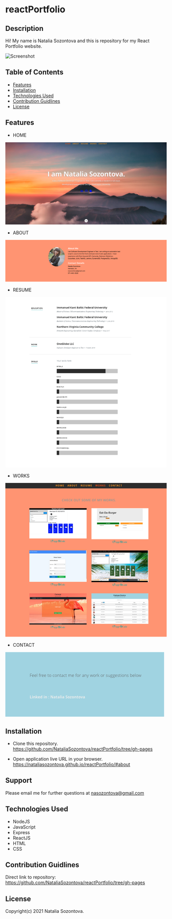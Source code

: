 # reactPortfolio

## Description
Hi! My name is Natalia Sozontova and this is repository for my React Portfolio website.

![Screenshot](/public/assets/images/app.png)

## Table of Contents
* [Features](#features)
* [Installation](#installation)
* [Technologies Used](#technologies-used)
* [Contribution Guidlines](#contribution-guidlines)
* [License](#license)

## Features

* HOME

![Screenshot](/public/images/homePage.png)

* ABOUT

![Screenshot](/public/images/aboutPage.png)

* RESUME

![Screenshot](/public/images/resumePage.png)

* WORKS

![Screenshot](public/images/worksPage.png)

* CONTACT

![Screenshot](/public/images/contactPage.png)


## Installation 
* Clone this repository.
https://github.com/NataliaSozontova/reactPortfolio/tree/gh-pages

* Open application live URL in your browser.
https://nataliasozontova.github.io/reactPortfolio/#about

## Support
Please email me for further questions at nasozontova@gmail.com

## Technologies Used
* NodeJS
* JavaScript
* Express
* ReactJS
* HTML
* CSS

## Contribution Guidlines
Direct link to repository: 
https://github.com/NataliaSozontova/reactPortfolio/tree/gh-pages

## License
Copyright(c) 2021 Natalia Sozontova.